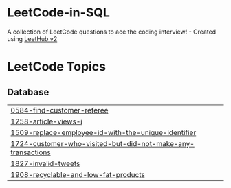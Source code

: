 # LeetCode-in-SQL
A collection of LeetCode questions to ace the coding interview! - Created using [LeetHub v2](https://github.com/arunbhardwaj/LeetHub-2.0)

<!---LeetCode Topics Start-->
# LeetCode Topics
## Database
|  |
| ------- |
| [0584-find-customer-referee](https://github.com/NaDa3mR/LeetCode-in-SQL/tree/master/0584-find-customer-referee) |
| [1258-article-views-i](https://github.com/NaDa3mR/LeetCode-in-SQL/tree/master/1258-article-views-i) |
| [1509-replace-employee-id-with-the-unique-identifier](https://github.com/NaDa3mR/LeetCode-in-SQL/tree/master/1509-replace-employee-id-with-the-unique-identifier) |
| [1724-customer-who-visited-but-did-not-make-any-transactions](https://github.com/NaDa3mR/LeetCode-in-SQL/tree/master/1724-customer-who-visited-but-did-not-make-any-transactions) |
| [1827-invalid-tweets](https://github.com/NaDa3mR/LeetCode-in-SQL/tree/master/1827-invalid-tweets) |
| [1908-recyclable-and-low-fat-products](https://github.com/NaDa3mR/LeetCode-in-SQL/tree/master/1908-recyclable-and-low-fat-products) |
<!---LeetCode Topics End-->